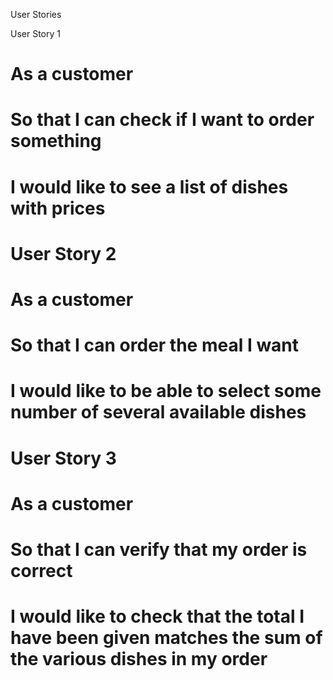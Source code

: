 User Stories

User Story 1

# As a customer
# So that I can check if I want to order something
# I would like to see a list of dishes with prices

# User Story 2
# As a customer
# So that I can order the meal I want
# I would like to be able to select some number of several available dishes

# User Story 3
# As a customer
# So that I can verify that my order is correct
# I would like to check that the total I have been given matches the sum of the various dishes in my order